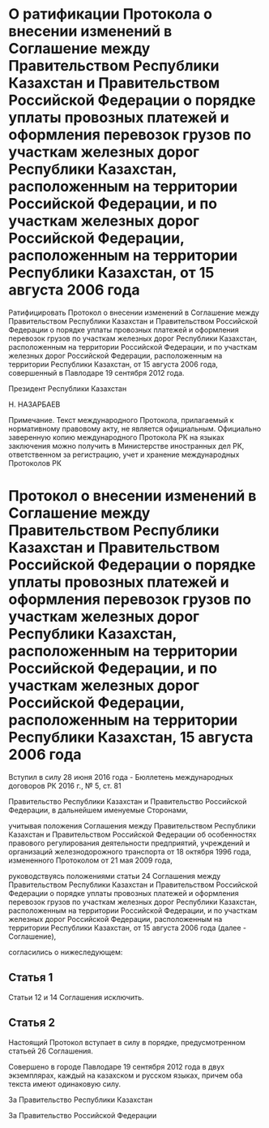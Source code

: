 # О ратификации Протокола о внесении изменений в Соглашение между Правительством Республики Казахстан и Правительством Российской Федерации о порядке уплаты провозных платежей и оформления перевозок грузов по участкам железных дорог Республики Казахстан, расположенным на территории Российской Федерации, и по участкам железных дорог Российской Федерации, расположенным на территории Республики Казахстан, от 15 августа 2006 года

Ратифицировать Протокол о внесении изменений в Соглашение между Правительством Республики Казахстан и Правительством Российской Федерации о порядке уплаты провозных платежей и оформления перевозок грузов по участкам железных дорог Республики Казахстан, расположенным на территории Российской Федерации, и по участкам железных дорог Российской Федерации, расположенным на территории Республики Казахстан, от 15 августа 2006 года, совершенный в Павлодаре 19 сентября 2012 года.

Президент Республики Казахстан

Н. НАЗАРБАЕВ

Примечание. Текст международного Протокола, прилагаемый к нормативному правовому акту, не является официальным. Официально заверенную копию международного Протокола РК на языках заключения можно получить в Министерстве иностранных дел РК, ответственном за регистрацию, учет и хранение международных Протоколов РК

# Протокол о внесении изменений в Соглашение между Правительством Республики Казахстан и Правительством Российской Федерации о порядке уплаты провозных платежей и оформления перевозок грузов по участкам железных дорог Республики Казахстан, расположенным на территории Российской Федерации, и по участкам железных дорог Российской Федерации, расположенным на территории Республики Казахстан, 15 августа 2006 года

Вступил в силу 28 июня 2016 года - Бюллетень международных договоров РК 2016 г., № 5, ст. 81

Правительство Республики Казахстан и Правительство Российской Федерации, в дальнейшем именуемые Сторонами,

учитывая положения Соглашения между Правительством Республики Казахстан и Правительством Российской Федерации об особенностях правового регулирования деятельности предприятий, учреждений и организаций железнодорожного транспорта от 18 октября 1996 года, измененного Протоколом от 21 мая 2009 года,

руководствуясь положениями статьи 24 Соглашения между Правительством Республики Казахстан и Правительством Российской Федерации о порядке уплаты провозных платежей и оформления перевозок грузов по участкам железных дорог Республики Казахстан, расположенным на территории Российской Федерации, и по участкам железных дорог Российской Федерации, расположенным на территории Республики Казахстан, от 15 августа 2006 года (далее - Соглашение),

согласились о нижеследующем:

## Статья 1

Статьи 12 и 14 Соглашения исключить.

## Статья 2

Настоящий Протокол вступает в силу в порядке, предусмотренном статьей 26 Соглашения.

Совершено в городе Павлодаре 19 сентября 2012 года в двух экземплярах, каждый на казахском и русском языках, причем оба текста имеют одинаковую силу.

За Правительство Республики Казахстан 

За Правительство Российской Федерации

